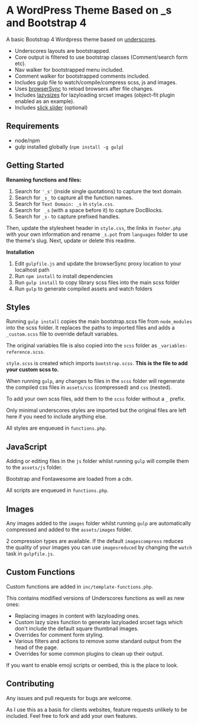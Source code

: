 A WordPress Theme Based on _s and Bootstrap 4
===

A basic Bootstrap 4 Wordpress theme based on [underscores](https://underscores.me/).

- Underscores layouts are bootstrapped.
- Core output is filtered to use bootstrap classes (Comment/search form etc).
- Nav walker for bootstrapped menu included.
- Comment walker for bootstrapped comments included.
- Includes gulp file to watch/compile/compress scss, js and images.
- Uses [browserSync](https://browsersync.io/) to reload browsers after file changes.
- Includes [lazysizes](https://github.com/aFarkas/lazysizes) for lazyloading srcset images (object-fit plugin enabled as an example).
- Includes [slick slider](http://kenwheeler.github.io/slick/) (optional)

## Requirements

 - node/npm
 - gulp installed globally (`npm install -g gulp`)
 

Getting Started
---------------

**Renaming functions and files:**

1. Search for `'_s'` (inside single quotations) to capture the text domain.
2. Search for `_s_` to capture all the function names.
3. Search for `Text Domain: _s` in `style.css`.
4. Search for <code>&nbsp;_s</code> (with a space before it) to capture DocBlocks.
5. Search for `_s-` to capture prefixed handles.


Then, update the stylesheet header in `style.css`, the links in `footer.php` with your own information and rename `_s.pot` from `languages` folder to use the theme's slug. Next, update or delete this readme.

**Installation**

1. Edit `gulpfile.js` and update the browserSync proxy location to your localhost path
2. Run `npm install` to install dependencies
3. Run `gulp install` to copy library scss files into the main scss folder
4. Run `gulp` to generate compiled assets and watch folders

## Styles

Running `gulp install` copies the main bootstrap.scss file from `node_modules` into the scss folder. It replaces the paths to imported files and adds a `_custom.scss` file to override default variables.

The original variables file is also copied into the `scss` folder as `_variables-reference.scss`.

`style.scss` is created which imports `bootstrap.scss`. **This is the file to add your custom scss to.**

When running `gulp`, any changes to files in the `scss` folder will regenerate the compiled css files in `assets/css` (compressed) and `css` (nested).

To add your own scss files, add them to the `scss` folder without a `_` prefix.

Only minimal underscores styles are imported but the original files are left here if you need to include anything else.

All styles are enqueued in `functions.php`.

## JavaScript

Adding or editing files in the `js` folder whilst running `gulp` will compile them to the `assets/js` folder.

Bootstrap and Fontawesome are loaded from a cdn.

All scripts are enqueued in `functions.php`.

## Images

Any images added to the `images` folder whilst running `gulp` are automatically compressed and added to the `assets/images` folder.

2 compression types are available. If the default `imagescompress` reduces the quality of your images you can use `imagesreduced` by changing the `watch` task in `gulpfile.js`.

## Custom Functions

Custom functions are added in `inc/template-functions.php`.

This contains modified versions of Underscores functions as well as new ones:
 
- Replacing images in content with lazyloading ones.
- Custom lazy sizes function to generate lazyloaded srcset tags which don't include the default square thumbnail images.
- Overrides for comment form styling.
- Various filters and actions to remove some standard output from the head of the page.
- Overrides for some common plugins to clean up their output.

If you want to enable emoji scripts or oembed, this is the place to look.

## Contributing

Any issues and pull requests for bugs are welcome.

As I use this as a basis for clients websites, feature requests unlikely to be included. Feel free to fork and add your own features.